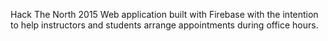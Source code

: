 Hack The North 2015
Web application built with Firebase with the intention to help instructors and students arrange appointments during office hours.